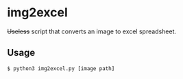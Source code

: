 # img2excel
~~Useless~~ script that converts an image to excel spreadsheet.

## Usage
```bash
$ python3 img2excel.py [image path]
```
